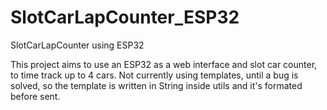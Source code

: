 # SlotCarLapCounter_ESP32
SlotCarLapCounter using ESP32

This project aims to use an ESP32 as a web interface and slot car counter, to time track up to 4 cars.
Not currently using templates, until a bug is solved, so the template is written in String inside utils and it's formated before sent.
